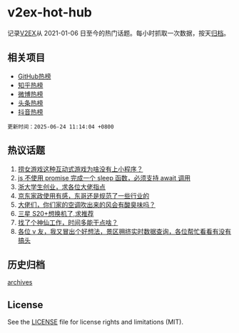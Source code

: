 # v2ex-hot-hub

 记录[V2EX](https://www.v2ex.com/)从 2021-01-06 日至今的热门话题。每小时抓取一次数据，按天[归档](archives)。
 
 ## 相关项目

- [GitHub热榜](https://github.com/lonnyzhang423/github-hot-hub)
- [知乎热榜](https://github.com/lonnyzhang423/zhihu-hot-hub)
- [微博热榜](https://github.com/lonnyzhang423/weibo-hot-hub)
- [头条热榜](https://github.com/lonnyzhang423/toutiao-hot-hub)
- [抖音热榜](https://github.com/lonnyzhang423/douyin-hot-hub)


 `更新时间：2025-06-24 11:14:04 +0800`

## 热议话题

1. [捞女游戏这种互动式游戏为啥没有上小程序？](https://www.v2ex.com/t/1140394)
1. [js 不使用 promise 完成一个 sleep 函数，必须支持 await 调用](https://www.v2ex.com/t/1140531)
1. [浙大学生创业，求各位大佬指点](https://www.v2ex.com/t/1140377)
1. [京东家政使用有感，东哥还是规范了一些行业的](https://www.v2ex.com/t/1140392)
1. [大佬们，你们家的空调吹出来的风会有酸臭味吗？](https://www.v2ex.com/t/1140404)
1. [三星 S20+想换机了,求推荐](https://www.v2ex.com/t/1140381)
1. [找了个神仙工作，时间多能干点啥？](https://www.v2ex.com/t/1140565)
1. [各位 v 友，我又冒出个好想法，景区拥挤实时数据查询，各位帮忙看看有没有搞头](https://www.v2ex.com/t/1140405)

## 历史归档

[archives](archives)

## License

See the [LICENSE](LICENSE) file for license rights and limitations (MIT).
